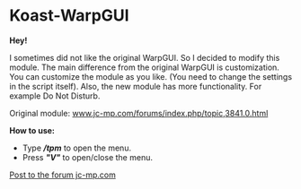 # Koast-WarpGUI
**Hey!**

I sometimes did not like the original WarpGUI. So I decided to modify this module.
The main difference from the original WarpGUI is customization. You can customize the module as you like. (You need to change the settings in the script itself).
Also, the new module has more functionality. For example Do Not Disturb.

Original module: www.jc-mp.com/forums/index.php/topic,3841.0.html

**How to use:**
* Type ***/tpm*** to open the menu.
* Press ***"V"*** to open/close the menu.

[Post to the forum jc-mp.com](https://www.jc-mp.com/forums/index.php/topic,6101.0.html)
